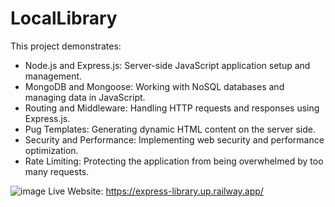 # LocalLibrary

This project demonstrates:
- Node.js and Express.js: Server-side JavaScript application setup and management.
- MongoDB and Mongoose: Working with NoSQL databases and managing data in JavaScript.
- Routing and Middleware: Handling HTTP requests and responses using Express.js.
- Pug Templates: Generating dynamic HTML content on the server side.
- Security and Performance: Implementing web security and performance optimization.
- Rate Limiting: Protecting the application from being overwhelmed by too many requests.


![image](https://github.com/Dallair220/express-locallibrary/assets/93786532/b62944f6-9f52-495b-8e20-d9d22cde3f1f)
Live Website: https://express-library.up.railway.app/
